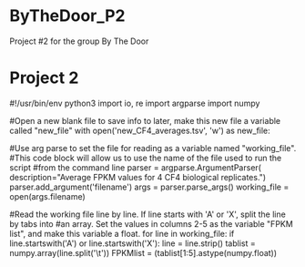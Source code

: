 # ByTheDoor_P2
Project #2 for the group By The Door


# Project 2

#!/usr/bin/env python3
import io, re
import argparse
import numpy

#Open a new blank file to save info to later, make this new file a variable called "new_file"
with open('new_CF4_averages.tsv', 'w') as new_file:

#Use arg parse to set the file for reading as a variable named "working_file".
#This code block will allow us to use the name of the file used to run the script
#from the command line
        parser = argparse.ArgumentParser(
                description="Average FPKM values for 4 CF4 biological replicates.")
        parser.add_argument('filename')
        args = parser.parse_args()
        working_file = open(args.filename)

#Read the working file line by line. If line starts with 'A' or 'X', split the line by tabs into
#an array. Set the values in columns 2-5 as the variable "FPKM list", and make this variable a float.
                for line in working_file:
                if line.startswith('A') or line.startswith('X'):
                        line = line.strip()
                        tablist = numpy.array(line.split('\t'))
                        FPKMlist = (tablist[1:5].astype(numpy.float))
